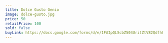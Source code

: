 ```yaml
---
title: Dolce Gusto Genio
image: dolce-gusto.jpg
price: 50
retailPrice: 100
sold: false
buyLink: https://docs.google.com/forms/d/e/1FAIpQLScbZ504UritZtV82QdfhQuVMZgGHU2o9nqQIv8dhNlFesLBEw/viewform?entry.1902462749=Dolce+Gusto
---
```


